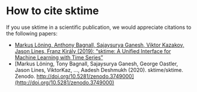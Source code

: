 # How to cite sktime

If you use sktime in a scientific publication, we would appreciate
citations to the following papers:

* [Markus Löning, Anthony Bagnall, Sajaysurya Ganesh, Viktor Kazakov, Jason Lines, Franz Király (2019): “sktime: A Unified Interface for Machine Learning with Time Series”](http://learningsys.org/neurips19/assets/papers/sktime_ml_systems_neurips2019.pdf)
* [Markus Löning, Tony Bagnall, Sajaysurya Ganesh, George Oastler, Jason Lines, ViktorKaz, …, Aadesh Deshmukh (2020). sktime/sktime. Zenodo. http://doi.org/10.5281/zenodo.3749000](http://doi.org/10.5281/zenodo.3749000)
